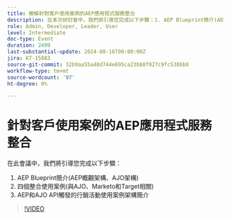 ```yaml
---
title: 瞭解針對客戶使用案例的AEP應用程式服務整合
description: 在本次研討會中，我們將引導您完成以下步驟：1. AEP Blueprint簡介(AEP概觀架構、AJO架構)2. 四個整合使用案例(AJO、Marketo和Target相關)3. AEP和AJO API觸發的行銷活動使用案例架構簡介
role: Admin, Developer, Leader, User
level: Intermediate
doc-type: Event
duration: 2499
last-substantial-update: 2024-08-16T00:00:00Z
jira: KT-15883
source-git-commit: 32b9aa55a48d744e695ca23b88f927c9fc538bb0
workflow-type: tm+mt
source-wordcount: '97'
ht-degree: 0%

---
```



# 針對客戶使用案例的AEP應用程式服務整合

在此會議中，我們將引導您完成以下步驟：
1. AEP Blueprint簡介(AEP概觀架構、AJO架構)
2. 四個整合使用案例(與AJO、Marketo和Target相關)
3. AEP和AJO API觸發的行銷活動使用案例架構簡介

>[!VIDEO](https://video.tv.adobe.com/v/3432053/?learn=on)
